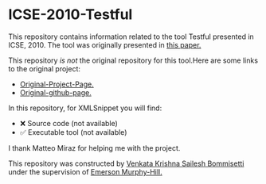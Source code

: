 # ICSE-2010-Testful
This repository contains information related to the tool Testful presented in ICSE, 2010.
The tool was originally presented in <a href="http://dl.acm.org.prox.lib.ncsu.edu/citation.cfm?id=1810295.1810353&coll=DL&dl=GUIDE&CFID=722556246&CFTOKEN=87998291">this paper.</a>

This repository _is not_ the original repository for this tool.Here are some links to the original project:
* <a href="https://code.google.com/p/testful/">Original-Project-Page.</a>
* <a href="https://github.com/matteomiraz/testful">Original-github-page.</a>


In this repository, for XMLSnippet you will find:
* :x: Source code (not available)
* :white_check_mark: Executable tool (not available)

I thank Matteo Miraz for helping me with the project.

This repository was constructed by <a href="https://github.com/saileshbvk">Venkata Krishna Sailesh Bommisetti</a> under the supervision of <a href="https://github.com/CaptainEmerson">Emerson Murphy-Hill.</a>
